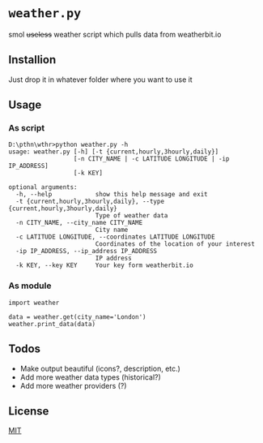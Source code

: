 #  `weather.py`
smol ~~useless~~ weather script which pulls data from weatherbit.io

## Installion

Just drop it in whatever folder where you want to use it

## Usage
### As script
```
D:\pthn\wthr>python weather.py -h
usage: weather.py [-h] [-t {current,hourly,3hourly,daily}]
                  [-n CITY_NAME | -c LATITUDE LONGITUDE | -ip IP_ADDRESS]
                  [-k KEY]

optional arguments:
  -h, --help            show this help message and exit
  -t {current,hourly,3hourly,daily}, --type {current,hourly,3hourly,daily}
                        Type of weather data
  -n CITY_NAME, --city_name CITY_NAME
                        City name
  -c LATITUDE LONGITUDE, --coordinates LATITUDE LONGITUDE
                        Coordinates of the location of your interest
  -ip IP_ADDRESS, --ip_address IP_ADDRESS
                        IP address
  -k KEY, --key KEY     Your key form weatherbit.io
```
### As module
```
import weather

data = weather.get(city_name='London')
weather.print_data(data)
```
## Todos

 - Make output beautiful (icons?, description, etc.)
 - Add more weather data types (historical?)
 - Add more weather providers (?)

## License
[MIT](https://choosealicense.com/licenses/mit/)